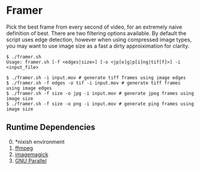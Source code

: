 # Framer

Pick the best frame from every second of video, for an extremely naive definition of best. There are two filtering options available. By default the script uses edge detection, however when using compressed image types, you may want to use image size as a fast a dirty approiximation for clarity.

```
$ ./framer.sh
Usage: framer.sh [-f <edges|size>] [-o <jp[e]g|p[i]ng|tif[f]>] -i <input_file>

$ ./framer.sh -i input.mov # generate tiff frames using image edges
$ ./framer.sh -f edges -o tif -i input.mov # generate tiff frames using image edges
$ ./framer.sh -f size -o jpg -i input.mov # generate jpeg frames using image size
$ ./framer.sh -f size -o png -i input.mov # generate ping frames using image size
```

## Runtime Dependencies
0. *nixish environment
1. [ffmpeg](https://ffmpeg.org)
2. [imagemagick](https://www.imagemagick.org)
3. [GNU Parallel](https://www.gnu.org/software/parallel/)
